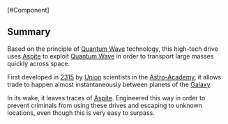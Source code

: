 [#Component]

## Summary

Based on the principle of [Quantum Wave](Quantum%20Wave.md) technology, this high-tech drive uses [Aspite](../Materials/Aspite.md) to exploit [Quantum Wave](Quantum%20Wave.md) in order to transport large masses quickly across space.

First developed in [2315](../Influential%20Years/2315.md) by [Union](../Factions/The%20Union.md) scientists in the [Astro-Academy](../Institutions/The%20Astro-Academy.md), it allows trade to happen almost instantaneously between planets of the [Galaxy](../Galaxy/Galaxy.md).

In its wake, it leaves traces of [Aspite](../Materials/Aspite.md). Engineered this way in order to prevent criminals from using these drives and escaping to unknown locations, even though this is very easy to surpass.